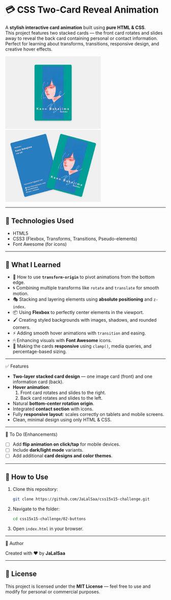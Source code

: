 # 💳 CSS Two-Card Reveal Animation

A **stylish interactive card animation** built using **pure HTML & CSS**.  
This project features two stacked cards — the front card rotates and slides away to reveal the back card containing personal or contact information.  
Perfect for learning about transforms, transitions, responsive design, and creative hover effects.

<p float="left">
  <img src="imgs/card-preview-0.png" width="300" />
  <img src="imgs/card-preview-1.png" width="300" />
</p>

---

## 🚀 Technologies Used

* HTML5
* CSS3 (Flexbox, Transforms, Transitions, Pseudo-elements)
* Font Awesome (for icons)

---

## 🎯 What I Learned

* 🎯 How to use **`transform-origin`** to pivot animations from the bottom edge.
* 🌀 Combining multiple transforms like `rotate` and `translate` for smooth motion.
* 🎭 Stacking and layering elements using **absolute positioning** and `z-index`.
* 📦 Using **Flexbox** to perfectly center elements in the viewport.
* 🖌 Creating styled backgrounds with images, shadows, and rounded corners.
* ⚡ Adding smooth hover animations with `transition` and easing.
* 🖱 Enhancing visuals with **Font Awesome** icons.
* 📱 Making the cards **responsive** using `clamp()`, media queries, and percentage-based sizing.

---

✅ Features

* **Two-layer stacked card design** — one image card (front) and one information card (back).
* **Hover animation**:
  1. Front card rotates and slides to the right.
  2. Back card rotates and slides to the left.
* Natural **bottom-center rotation origin**.
* Integrated **contact section** with icons.
* Fully **responsive layout**: scales correctly on tablets and mobile screens.
* Clean, minimal design using only HTML & CSS.

---

📝 To Do (Enhancements)

* [ ] Add **flip animation on click/tap** for mobile devices.
* [ ] Include **dark/light mode** variants.
* [ ] Add additional **card designs and color themes**.

---

## 🧪 How to Use

1. Clone this repository:
   ```bash
   git clone https://github.com/JaLalSaa/css15x15-challenge.git
   ```
2. Navigate to the folder:
   ```bash
   cd css15x15-challenge/02-buttons
   ```
3. Open `index.html` in your browser.

---

📌 Author

Created with ❤️ by **JaLalSaa**

---

## 📄 License

This project is licensed under the **MIT License** — feel free to use and modify for personal or commercial purposes.


